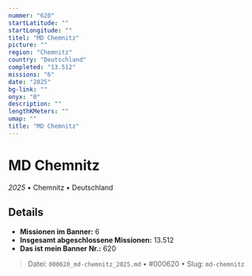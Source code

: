 ```yaml
---
nummer: "620"
startLatitude: ""
startLongitude: ""
titel: "MD Chemnitz"
picture: ""
region: "Chemnitz"
country: "Deutschland"
completed: "13.512"
missions: "6"
date: "2025"
bg-link: ""
onyx: "0"
description: ""
lengthKMeters: ""
umap: ""
title: "MD Chemnitz"
---
```

# MD Chemnitz

*2025* • Chemnitz • Deutschland



## Details

- **Missionen im Banner:** 6
- **Insgesamt abgeschlossene Missionen:** 13.512
- **Das ist mein Banner Nr.:** 620




> Datei: `000620_md-chemnitz_2025.md` • #000620 • Slug: `md-chemnitz`
